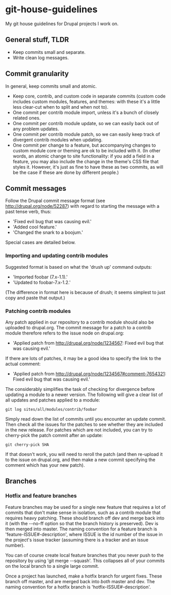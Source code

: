git-house-guidelines
====================

My git house guidelines for Drupal projects I work on.

## General stuff, TLDR ##

* Keep commits small and separate.
* Write clean log messages.

## Commit granularity ##

In general, keep commits small and atomic.

* Keep core, contrib, and custom code in separate commits (custom code includes custom modules, features, and themes: with these it's a little less clear-cut when to split and when not to).
* One commit per contrib module import, unless it's a bunch of closely related ones.
* One commit per contrib module update, so we can easily back out of any problem updates.
* One commit per contrib module patch, so we can easily keep track of divergent contrib modules when updating.
* One commit per change to a feature, but accompanying changes to custom module core or theming are ok to be included with it. (In other words, an atomic change to site functionality: if you add a field in a feature, you may also include the change in the theme's CSS file that styles it. However, it's just as fine to have these as two commits, as will be the case if these are done by different people.)

## Commit messages ##

Follow the Drupal commit message format (see http://drupal.org/node/52287) with regard to starting the message with a past tense verb, thus:

* 'Fixed evil bug that was causing evil.'
* 'Added cool feature.'
* 'Changed the snark to a boojum.'

Special cases are detailed below.

### Importing and updating contrib modules ###

Suggested format is based on what the 'drush up' command outputs:

* 'Imported foobar (7.x-1.1).'
* 'Updated to foobar-7.x-1.2.'

(The difference in format here is because of drush; it seems simplest to just copy and paste that output.)

### Patching contrib modules

Any patch applied in our repository to a contrib module should also be uploaded to drupal.org. The commit message for a patch to a contrib module therefore refers to the issue node on drupal.org:

* 'Applied patch from http://drupal.org/node/1234567: Fixed evil bug that was causing evil.'

If there are lots of patches, it may be a good idea to specify the link to the actual comment:

* 'Applied patch from http://drupal.org/node/1234567#comment-7654321: Fixed evil bug that was causing evil.'

The considerably simplifies the task of checking for divergence before updating a module to a newer version. The following will give a clear list of all updates and patches applied to a module:

```
git log sites/all/modules/contrib/foobar
```

Simply read down the list of commits until you encounter an update commit. Then check all the issues for the patches to see whether they are included in the new release. For patches which are not included, you can try to cherry-pick the patch commit after an update:

```
git cherry-pick SHA
```

If that doesn't work, you will need to reroll the patch (and then re-upload it to the issue on drupal.org, and then make a new commit specifying the comment which has your new patch).

## Branches ##

### Hotfix and feature branches ###

Feature branches may be used for a single new feature that requires a lot of commits that don't make sense in isolation, such as a contrib module that requires heavy patching. These should branch off dev and merge back into it (with the --no-ff option so that the branch history is preserved). Dev is then merged into master. The naming convention for a feature branch is 'feature-ISSUE#-description', where ISSUE is the id number of the issue in the project's issue tracker (assuming there is a tracker and an issue number).

You can of course create local feature branches that you never push to the repository by using 'git merge --squash'. This collapses all of your commits on the local branch to a single large commit.

Once a project has launched, make a hotfix branch for urgent fixes. These branch off master, and are merged back into *both* master and dev. The naming convention for a hotfix branch is 'hotfix-ISSUE#-description'.

